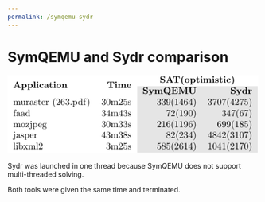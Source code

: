 ```yaml
---
permalink: /symqemu-sydr
---
```


# SymQEMU and Sydr comparison

![](symqemu-sydr.png)

Sydr was launched in one thread because SymQEMU does not support multi-threaded
solving.

Both tools were given the same time and terminated.
